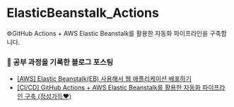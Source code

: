 # ElasticBeanstalk_Actions
⚙️GitHub Actions + AWS Elastic Beanstalk를 활용한 자동화 파이프라인을 구축합니다.


### 🌱 공부 과정을 기록한 블로그 포스팅

- [[AWS] Elastic Beanstalk(EB) 사용해서 웹 애플리케이션 배포하기](https://hello-judy-world.tistory.com/162)
- [[CI/CD] GitHub Actions + AWS Elastic Beanstalk를 활용한 자동화 파이프라인 구축 (정성가득♥️)](https://hello-judy-world.tistory.com/165)

